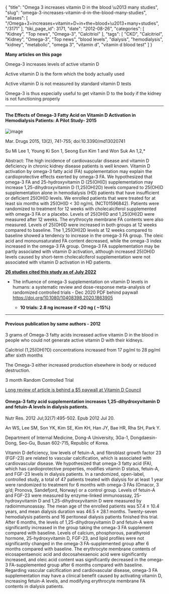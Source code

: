 {
    "title": "Omega 3 increases vitamin D in the blood \u2013 many studies",
    "slug": "omega-3-increases-vitamin-d-in-the-blood-many-studies",
    "aliases": [
        "/Omega+3+increases+vitamin+D+in+the+blood+\u2013+many+studies",
        "/3171"
    ],
    "tiki_page_id": 3171,
    "date": "2012-08-26",
    "categories": [
        "Kidney",
        "Top news",
        "Omega-3",
        "Calcitriol"
    ],
    "tags": [
        "CKD",
        "Calcitriol",
        "Kidney",
        "Omega-3",
        "Top news",
        "blood levels",
        "dialysis",
        "hemodialysis",
        "kidney",
        "metabolic",
        "omega 3",
        "vitamin d",
        "vitamin d blood test"
    ]
}


**Many articles on this page** 

Omega-3 increases levels of active vitamin D 

Active vitamin D is the form which the body actually used

Active vitamin D is not measured by standard vitamin D tests

Omega-3 is thus especially useful to get vitamin D to the body if the kidney is not functioning properly

---

#### The Effects of Omega-3 Fatty Acid on Vitamin D Activation in Hemodialysis Patients: A Pilot Study- 2015

<img src="https://d378j1rmrlek7x.cloudfront.net/attachments/jpeg/active-d-and-omega-3.jpg" alt="image">

Mar. Drugs 2015, 13(2), 741-755; doi:10.3390/md13020741

Su Mi Lee 1, Young Ki Son 1, Seong Eun Kim 1 and Won Suk An 1,2,* 

Abstract: The high incidence of cardiovascular disease and vitamin D deficiency in chronic kidney disease patients is well known. Vitamin D activation by omega-3 fatty acid (FA) supplementation may explain the cardioprotective effects exerted by omega-3 FA. We hypothesized that omega-3 FA and 25-hydroxyvitamin D (25(OH)D) supplementation may increase 1,25-dihydroxyvitamin D (1,25(OH)2D) levels compared to 25(OH)D supplementation alone in hemodialysis (HD) patients that have insufficient or deficient 25(OH)D levels. We enrolled patients that were treated for at least six months with 25(OH)D < 30 ng/mL (NCT01596842). Patients were randomized to treatment for 12 weeks with cholecalciferol supplemented with omega-3 FA or a placebo. Levels of 25(OH)D and 1,25(OH)2D were measured after 12 weeks. The erythrocyte membrane FA contents were also measured. Levels of 25(OH)D were increased in both groups at 12 weeks compared to baseline. The 1,25(OH)2D levels at 12 weeks compared to baseline showed a tendency to increase in the omega-3 FA group. The oleic acid and monounsaturated FA content decreased, while the omega-3 index increased in the omega-3 FA group. Omega-3 FA supplementation may be partly associated with vitamin D activation, although increased 25(OH)D levels caused by short-term cholecalciferol supplementation were not associated with vitamin D activation in HD patients.

 **[26 studies cited this study as of July 2022](https://scholar.google.com/scholar?cites=10021610626629948184&as_sdt=5,48&sciodt=0,48&hl=en)** 

* The influence of omega-3 supplementation on vitamin D levels in humans: a systematic review and dose-response meta-analysis of randomized controlled trials - Dec 2020 PDF behind paywall https://doi.org/10.1080/10408398.2020.1863905

   *  **10 trials:  2.8 ng increase if <20 ng ( ~15%)** 

---

#### Previous publication by same authors - 2012

3 grams of Omega-3 fatty acids increased active vitamin D in the blood in people who could not generate active vitamin D with their kidneys. 

Calcitriol (1,25(OH)?D) concentrations increased from 17 pg/ml to 28 pg/ml after sixth months

The Omega-3 either increased production elsewhere in body or reduced destruction. 

3 month Random Controlled Trial 

[Long review of article is behind a $5 paywall at Vitamin D Council](http://blog.vitamindcouncil.org/2012/08/24/omega-3-supplementation-ups-activated-vitamin-d-levels/%20)

#### Omega-3 fatty acid supplementation increases 1,25-dihydroxyvitamin D and fetuin-A levels in dialysis patients.

Nutr Res. 2012 Jul;32(7):495-502. Epub 2012 Jul 20.

An WS, Lee SM, Son YK, Kim SE, Kim KH, Han JY, Bae HR, Rha SH, Park Y.

Department of Internal Medicine, Dong-A University, 3Ga-1, Dongdaesin-Dong, Seo-Gu, Busan 602-715, Republic of Korea.

Vitamin D deficiency, low levels of fetuin-A, and fibroblast growth factor 23 (FGF-23) are related to vascular calcification, which is associated with cardiovascular disease. We hypothesized that omega-3 fatty acid (FA), which has cardioprotective properties, modifies vitamin D status, fetuin-A, and FGF-23 levels in dialysis patients. In a randomized, open-label, controlled study, a total of 47 patients treated with dialysis for at least 1 year were randomized to treatment for 6 months with omega-3 FAs (Omacor, 3 g/d; Pronova, Sandefjord, Norway) or a control group. Levels of fetuin-A and FGF-23 were measured by enzyme-linked immunoassay, 25-hydroxyvitamin D and 1,25-dihydroxyvitamin D were measured by radioimmunoassay. The mean age of the enrolled patients was 57.4 ± 10.4 years, and mean dialysis duration was 46.5 ± 28.1 months. Twenty-seven hemodialysis patients and 16 peritoneal dialysis patients finished this trial. After 6 months, the levels of 1,25-dihydroxyvitamin D and fetuin-A were significantly increased in the group taking the omega-3 FA supplement compared with baseline. Levels of calcium, phosphorous, parathyroid hormone, 25-hydroxyvitamin D, FGF-23, and lipid profiles were not significantly changed in the omega-3 FA-supplemented group after 6 months compared with baseline. The erythrocyte membrane contents of eicosapentaenoic acid and docosahexaenoic acid were significantly increased, and oleic acid content was significantly decreased in the omega-3 FA-supplemented group after 6 months compared with baseline. Regarding vascular calcification and cardiovascular disease, omega-3 FA supplementation may have a clinical benefit caused by activating vitamin D, increasing fetuin-A levels, and modifying erythrocyte membrane FA contents in dialysis patients.
